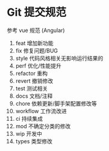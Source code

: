# Git 提交规范
参考 vue 规范 (Angular)
1. feat 增加新功能
2. fix 修复问题/BUG
3. style 代码风格相关无影响运行结果的
4. perf 优化/性能提升
5. refactor 重构
6. revert 撤销修改
7. test 测试相关
8. docs 文档/注释
9. chore 依赖更新/脚手架配置修改等
10. workflow 工作流改进
11. ci 持续集成
12. mod 不确定分类的修改
13. wip 开发中
14. types 类型修改